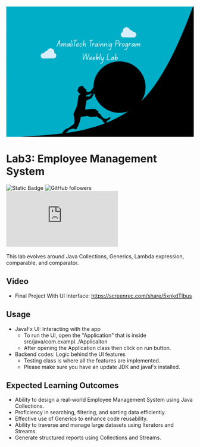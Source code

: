 [//]: # (![challenge banner]&#40;image/amaliTechLab.webp&#41;)
<img src="image/AmalitTech.png" alt="drawing" style="height:350px; width: 1000px"/>
# Lab3: Employee Management System

![Static Badge](https://img.shields.io/badge/Framework_used-0-green?style=flat)
![GitHub followers](https://img.shields.io/github/followers/karangwaajika)
![GitHub file size in bytes](https://img.shields.io/github/size/karangwaajika/codeOfAfrica-challenges/index.html)


This lab evolves around Java Collections, Generics, Lambda expression, comparable, and comparator.

## Video

* Final Project With UI Interface: https://screenrec.com/share/5xnkdTIbus

## Usage

* JavaFx UI: Interacting with the app
    - To run the UI, open the "Application" that is inside src/java/com.exampl../Applicaiton
    - After opening the Application class then click on run button.
* Backend codes: Logic behind the UI features
    - Testing class is where all the features are implemented.
    - Please make sure you have an update JDK and javaFx installed.

## Expected Learning Outcomes

- Ability to design a real-world Employee Management System using Java Collections.
- Proficiency in searching, filtering, and sorting data efficiently.
- Effective use of Generics to enhance code reusability.
- Ability to traverse and manage large datasets using Iterators and Streams.
- Generate structured reports using Collections and Streams.
